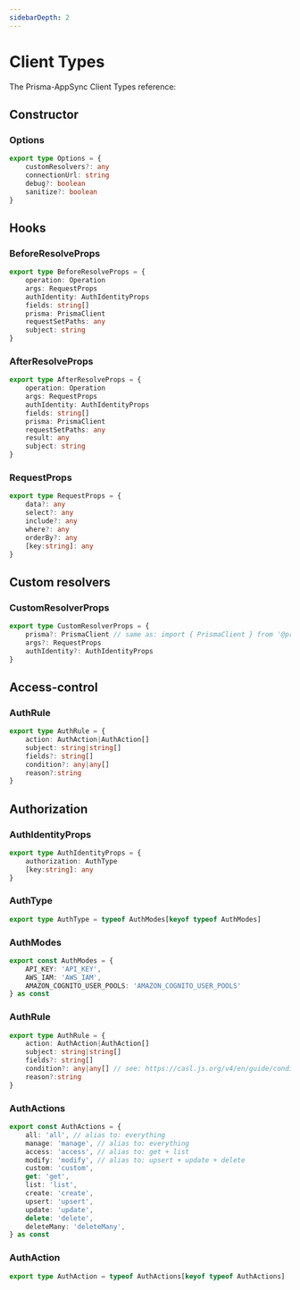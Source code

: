 ```yaml
---
sidebarDepth: 2
---
```


# Client Types

The Prisma-AppSync Client Types reference:

## Constructor

### Options

```typescript
export type Options = {
    customResolvers?: any
    connectionUrl: string
    debug?: boolean
    sanitize?: boolean
}
```

## Hooks

### BeforeResolveProps

```typescript
export type BeforeResolveProps = {
    operation: Operation
    args: RequestProps
    authIdentity: AuthIdentityProps
    fields: string[]
    prisma: PrismaClient
    requestSetPaths: any
    subject: string
}
```

### AfterResolveProps

```typescript
export type AfterResolveProps = {
    operation: Operation
    args: RequestProps
    authIdentity: AuthIdentityProps
    fields: string[]
    prisma: PrismaClient
    requestSetPaths: any
    result: any
    subject: string
}
```

### RequestProps

```typescript
export type RequestProps = {
    data?: any
    select?: any
    include?: any
    where?: any
    orderBy?: any
    [key:string]: any
}
```

## Custom resolvers

### CustomResolverProps

```typescript
export type CustomResolverProps = {
    prisma?: PrismaClient // same as: import { PrismaClient } from '@prisma/client'
    args?: RequestProps
    authIdentity?: AuthIdentityProps
}
```

## Access-control

### AuthRule

```typescript
export type AuthRule = {
    action: AuthAction|AuthAction[]
    subject: string|string[]
    fields?: string[]
    condition?: any|any[]
    reason?:string
}
```

## Authorization

### AuthIdentityProps

```typescript
export type AuthIdentityProps = {
    authorization: AuthType
    [key:string]: any
}
```

### AuthType

```typescript
export type AuthType = typeof AuthModes[keyof typeof AuthModes]
```

### AuthModes

```typescript
export const AuthModes = {
    API_KEY: 'API_KEY',
    AWS_IAM: 'AWS_IAM',
    AMAZON_COGNITO_USER_POOLS: 'AMAZON_COGNITO_USER_POOLS'
} as const
```

### AuthRule

```typescript
export type AuthRule = {
    action: AuthAction|AuthAction[]
    subject: string|string[]
    fields?: string[]
    condition?: any|any[] // see: https://casl.js.org/v4/en/guide/conditions-in-depth
    reason?:string
}
```

### AuthActions

```typescript
export const AuthActions = {
    all: 'all', // alias to: everything
    manage: 'manage', // alias to: everything
    access: 'access', // alias to: get + list
    modify: 'modify', // alias to: upsert + update + delete
    custom: 'custom',
    get: 'get',
    list: 'list',
    create: 'create',
    upsert: 'upsert',
    update: 'update',
    delete: 'delete',
    deleteMany: 'deleteMany',
} as const
```

### AuthAction

```typescript
export type AuthAction = typeof AuthActions[keyof typeof AuthActions]
```
